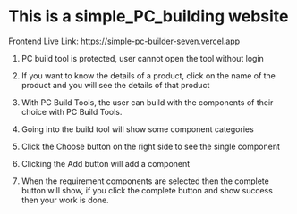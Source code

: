 # This is a simple_PC_building website

Frontend Live Link: https://simple-pc-builder-seven.vercel.app

1.  PC build tool is protected, user cannot open the tool without login
2.  If you want to know the details of a product, click on the name of the product and you will see the details of that product

3.  With PC Build Tools, the user can build with the components of their choice with PC Build Tools.
4.  Going into the build tool will show some component categories
5.  Click the Choose button on the right side to see the single component
6.  Clicking the Add button will add a component
7.  When the requirement components are selected then the complete button will show, if you click the complete button and show success then your work is done.

